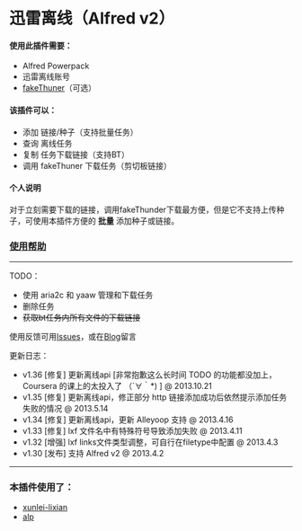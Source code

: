 # 迅雷离线（Alfred v2）

#### 使用此插件需要：

- Alfred Powerpack
- 迅雷离线账号
- [fakeThuner][fake]（可选）

[fake]:https://github.com/MartianZ/fakeThunder

#### 该插件可以：

* 添加 链接/种子（支持批量任务）
* 查询 离线任务
* 复制 任务下载链接（支持BT）
* 调用 fakeThuner 下载任务（剪切板链接）

#### 个人说明

对于立刻需要下载的链接，调用fakeThunder下载最方便，但是它不支持上传种子，可使用本插件方便的 **批量** 添加种子或链接。


### [使用帮助](https://github.com/CrazyApi/Alfred-XLixian/wiki/使用说明)

---

TODO：

- 使用 aria2c 和 yaaw 管理和下载任务
- 删除任务
- ~~获取bt任务内所有文件的下载链接~~

使用反馈可用[Issues][githubiss]，或在[Blog][myblog]留言

[githubiss]: https://github.com/CrazyApi/Alfred-XLixian/issues?state=open
[myblog]: http://imwuyu.me/talk-about/xlixian-for-alfred-v2.html/

更新日志：
* v1.36 [修复] 更新离线api [非常抱歉这么长时间 TODO 的功能都没加上，Coursera 的课上的太投入了 （´∀｀*) ️] @ 2013.10.21
* v1.35 [修复] 更新离线api，修正部分 http 链接添加成功后依然提示添加任务失败的情况 @ 2013.5.14
* v1.34 [修复] 更新离线api，更新 Alleyoop 支持 @ 2013.4.16
* v1.33 [修复] lxf 文件名中有特殊符号导致添加失败 @ 2013.4.11
* v1.32 [增强] lxf links文件类型调整，可自行在filetype中配置 @ 2013.4.3
* v1.30 [发布] 支持 Alfred v2 @ 2013.4.2

---

### 本插件使用了：

- [xunlei-lixian](https://github.com/iambus/xunlei-lixian "迅雷离线下载脚本")
- [alp](https://github.com/phyllisstein/alp "A Python Module for Alfred Workflows")
